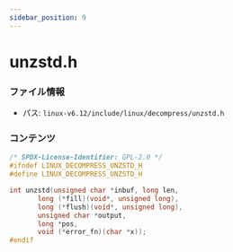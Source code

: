```yaml
---
sidebar_position: 9
---
```

# unzstd.h

### ファイル情報

- パス: `linux-v6.12/include/linux/decompress/unzstd.h`

### コンテンツ

```h
/* SPDX-License-Identifier: GPL-2.0 */
#ifndef LINUX_DECOMPRESS_UNZSTD_H
#define LINUX_DECOMPRESS_UNZSTD_H

int unzstd(unsigned char *inbuf, long len,
	   long (*fill)(void*, unsigned long),
	   long (*flush)(void*, unsigned long),
	   unsigned char *output,
	   long *pos,
	   void (*error_fn)(char *x));
#endif

```
